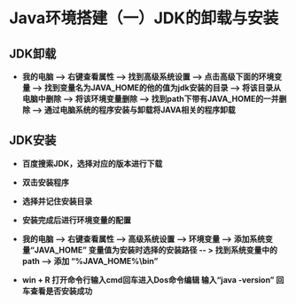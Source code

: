 # Java环境搭建（一）JDK的卸载与安装

## JDK卸载

- **我的电脑 --> 右键查看属性 --> 找到高级系统设置 -->  点击高级下面的环境变量 --> 找到变量名为JAVA_HOME的他的值为jdk安装的目录 --> 将该目录从电脑中删除 --> 将该环境变量删除 --> 找到path下带有JAVA_HOME的一并删除 --> 通过电脑系统的程序安装与卸载将JAVA相关的程序卸载**

## JDK安装

- **百度搜索JDK，选择对应的版本进行下载**

- **双击安装程序**

- **选择并记住安装目录**

- **安装完成后进行环境变量的配置**

- **我的电脑 --> 右键查看属性 --> 高级系统设置 --> 环境变量 --> 添加系统变量“JAVA_HOME” 变量值为安装时选择的安装路径 -- > 找到系统变量中的path --> 添加 “%JAVA_HOME%\bin”**

- **win + R 打开命令行输入cmd回车进入Dos命令编辑 输入“java -version” 回车查看是否安装成功**

  ​

  ​